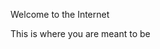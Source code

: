 <html>
    <head>
        <title>Orlando's Website </title>
    </head>
    <body>
        <p>Welcome to the Internet</p>
        <p>This is where you are meant to be</p>
    </body>
</html>